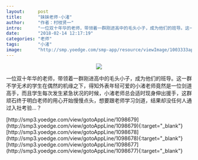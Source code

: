 ```yaml
---
layout:     post
title:      "妹妹老师·小渚"
author:     "作者：村枝贤一"
intro:      "一位双十年华的老师，带领着一群刚进高中的毛头小子，成为他们的班导。这一群不学无术的学生在偶然的机缘之下，得知外表年轻可爱的小渚老师竟然是一位剑道高手，而且学生每次发生紧急状况的时候，小渚老师总会适时现身伸出援手，这群顽石终于明白老师的用心开始慢慢点头，想要跟老师学习剑道，结果却没任何人通过入社考验…？"
date:       "2018-02-14 12:17:19"
categories: "老师"
tags:       "小渚"
image:      "http://smp.yoedge.com/smp-app/resource/viewImage/1003333appline.png"
---
```

<div style="text-align: center">
<p><img src="http://smp.yoedge.com/smp-app/resource/viewImage/1003333appline.png"/></p>
</div>
<p class="post-meta">
<span>一位双十年华的老师，带领着一群刚进高中的毛头小子，成为他们的班导。这一群不学无术的学生在偶然的机缘之下，得知外表年轻可爱的小渚老师竟然是一位剑道高手，而且学生每次发生紧急状况的时候，小渚老师总会适时现身伸出援手，这群顽石终于明白老师的用心开始慢慢点头，想要跟老师学习剑道，结果却没任何人通过入社考验…？</span>
</p>
[http://smp3.yoedge.com/view/gotoAppLine/1098679](http://smp3.yoedge.com/view/gotoAppLine/1098679){:target="_blank"}
[http://smp3.yoedge.com/view/gotoAppLine/1098678](http://smp3.yoedge.com/view/gotoAppLine/1098678){:target="_blank"}
[http://smp3.yoedge.com/view/gotoAppLine/1098677](http://smp3.yoedge.com/view/gotoAppLine/1098677){:target="_blank"}


